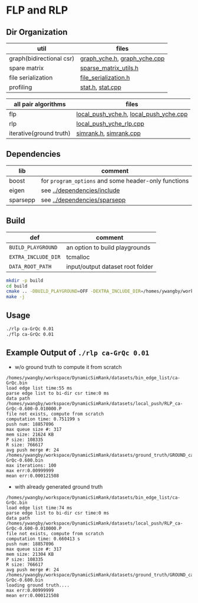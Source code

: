 # FLP and RLP

## Dir Organization

util | files
--- | ---
graph(bidirectional csr) | [graph_yche.h](util/graph_yche.h), [graph_yche.cpp](util/graph_yche.cpp)
spare matrix | [sparse_matrix_utils.h](util/sparse_matrix_utils.h)
file serialization | [file_serialization.h](util/file_serialization.h)
profiling | [stat.h](util/stat.h), [stat.cpp](util/stat.cpp)

all pair algorithms | files
--- | ---
flp | [local_push_yche.h](yche_refactor/local_push_yche.h), [local_push_yche.cpp](yche_refactor/local_push_yche.cpp)
rlp | [local_push_yche_rlp.cpp](yche_refactor/local_push_yche_rlp.cpp)
iterative(ground truth) | [simrank.h](yche_refactor/simrank.h), [simrank.cpp](yche_refactor/simrank.cpp)

## Dependencies

lib | comment
--- | ---
boost | for `program_options` and some header-only functions
eigen | see [../dependencies/include](../dependencies/include)
sparsepp | see [../dependencies/sparsepp](../dependencies/sparsepp)

## Build

def | comment
--- | ---
`BUILD_PLAYGROUND` | an option to build playgrounds
`EXTRA_INCLUDE_DIR` | tcmalloc
`DATA_ROOT_PATH` | input/output dataset root folder

```zsh
mkdir -p build
cd build
cmake .. -DBUILD_PLAYGROUND=OFF -DEXTRA_INCLUDE_DIR=/homes/ywangby/workspace/yche/local/include -DDATA_ROOT_PATH=/homes/ywangby/workspace/DynamicSimRank/datasets
make -j
```

## Usage

```zsh
./rlp ca-GrQc 0.01
./flp ca-GrQc 0.01
```

## Example Output of `./rlp ca-GrQc 0.01`

* w/o ground truth to compute it from scratch

```
/homes/ywangby/workspace/DynamicSimRank/datasets/bin_edge_list/ca-GrQc.bin
load edge list time:55 ms
parse edge list to bi-dir csr time:0 ms
data path /homes/ywangby/workspace/DynamicSimRank/datasets/local_push/RLP_ca-GrQc-0.600-0.010000.P
file not exists, compute from scratch
computation time: 0.751199 s
push num: 18857896
max queue size #: 317
mem size: 21624 KB
P size: 108335
R size: 766617
avg push merge #: 24
/homes/ywangby/workspace/DynamicSimRank/datasets/ground_truth/GROUND_ca-GrQc-0.600.bin
max iterations: 100
max err:0.00999999
mean err:0.000121508
```

* with already generated ground truth

```
/homes/ywangby/workspace/DynamicSimRank/datasets/bin_edge_list/ca-GrQc.bin
load edge list time:74 ms
parse edge list to bi-dir csr time:0 ms
data path /homes/ywangby/workspace/DynamicSimRank/datasets/local_push/RLP_ca-GrQc-0.600-0.010000.P
file not exists, compute from scratch
computation time: 0.660413 s
push num: 18857896
max queue size #: 317
mem size: 21304 KB
P size: 108335
R size: 766617
avg push merge #: 24
/homes/ywangby/workspace/DynamicSimRank/datasets/ground_truth/GROUND_ca-GrQc-0.600.bin
loading ground truth....
max err:0.00999999
mean err:0.000121508
```
